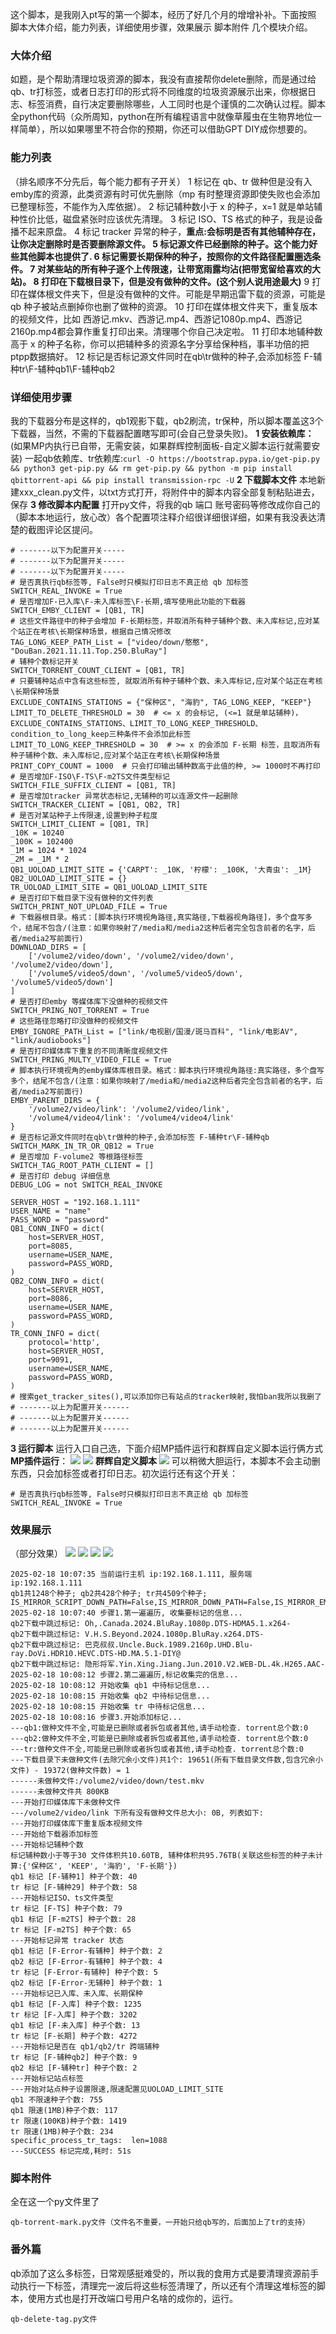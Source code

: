 这个脚本，是我刚入pt写的第一个脚本，经历了好几个月的增增补补。下面按照 脚本大体介绍，能力列表，详细使用步骤，效果展示 脚本附件 几个模块介绍。
### **大体介绍**
如题，是个帮助清理垃圾资源的脚本，我没有直接帮你delete删除，而是通过给qb、tr打标签，或者日志打印的形式将不同维度的垃圾资源展示出来，你根据日志、标签消费，自行决定要删除哪些，人工同时也是个谨慎的二次确认过程。脚本全python代码（众所周知，python在所有编程语言中就像草履虫在生物界地位一样简单），所以如果哪里不符合你的预期，你还可以借助GPT DIY成你想要的。

### **能力列表**
（排名顺序不分先后，每个能力都有子开关）
1 标记在 qb、tr 做种但是没有入emby库的资源，此类资源有时可优先删除（mp 有时整理资源即使失败也会添加已整理标签，不能作为入库依据）。
2 标记辅种数小于 x 的种子，x=1 就是单站辅种性价比低，磁盘紧张时应该优先清理。
3 标记 ISO、TS 格式的种子，我是设备播不起来原盘。
4 标记 tracker 异常的种子，**重点:**会标明是否有其他辅种存在，让你决定删除时是否要删除源文件。
5 标记源文件已经删除的种子。这个能力好些其他脚本也提供了.
6 标记需要长期保种的种子，按照你的文件路径配置圈选条件。
7 对某些站的所有种子逐个上传限速，让带宽雨露均沾(把带宽留给喜欢的大站)。
8 打印在下载根目录下，但是没有做种的文件。**(这个别人说用途最大)**
9 打印在媒体根文件夹下，但是没有做种的文件。可能是早期迅雷下载的资源，可能是 qb 种子被站点删掉你也删了做种的资源。
10 打印在媒体根文件夹下，重复版本的视频文件，比如 西游记.mkv、西游记.mp4、西游记1080p.mp4、西游记2160p.mp4都会算作重复打印出来。清理哪个你自己决定啦。
11 打印本地辅种数高于 x 的种子名称，你可以把辅种多的资源名字分享给保种档，事半功倍的把ptpp数据搞好。
12 标记是否标记源文件同时在qb\tr做种的种子,会添加标签 F-辅种tr\F-辅种qb1\F-辅种qb2

### **详细使用步骤**
我的下载器分布是这样的，qb1观影下载，qb2刷流，tr保种，所以脚本覆盖这3个下载器，当然，不需的下载器配置瞎写即可(会自己登录失败)。
**1 安装依赖库：**(如果MP内执行已自带，无需安装，如果群辉控制面板-自定义脚本运行就需要安装)
一起qb依赖库、tr依赖库:`curl -O https://bootstrap.pypa.io/get-pip.py && python3 get-pip.py && rm get-pip.py && python -m pip install qbittorrent-api && pip install transmission-rpc -U`
**2 下载脚本文件**
本地新建xxx_clean.py文件，以txt方式打开，将附件中的脚本内容全部复制粘贴进去，保存
**3 修改脚本内配置**
打开py文件，将我的qb 端口 账号密码等修改成你自己的（脚本本地运行，放心改）各个配置项注释介绍很详细很详细，如果有我没表达清楚的截图评论区提问。
```
# -------以下为配置开关-----
# -------以下为配置开关-----
# -------以下为配置开关-----
# 是否真执行qb标签等, False时只模拟打印日志不真正给 qb 加标签
SWITCH_REAL_INVOKE = True
# 是否增加F-已入库\F-未入库标签\F-长期,填写使用此功能的下载器
SWITCH_EMBY_CLIENT = [QB1, TR]
# 这些文件路径中的种子会增加 F-长期标签，并取消所有种子辅种个数、未入库标记,应对某个站正在考核\长期保种场景，根据自己情况修改
TAG_LONG_KEEP_PATH_List = ["video/down/憨憨", "DouBan.2021.11.11.Top.250.BluRay"]
# 辅种个数标记开关
SWITCH_TORRENT_COUNT_CLIENT = [QB1, TR]
# 只要辅种站点中含有这些标签, 就取消所有种子辅种个数、未入库标记,应对某个站正在考核\长期保种场景
EXCLUDE_CONTAINS_STATIONS = {"保种区", "海豹", TAG_LONG_KEEP, "KEEP"}
LIMIT_TO_DELETE_THRESHOLD = 30  # <= x 的会标记, (<=1 就是单站辅种)， EXCLUDE_CONTAINS_STATIONS、LIMIT_TO_LONG_KEEP_THRESHOLD、condition_to_long_keep三种条件不会添加此标签
LIMIT_TO_LONG_KEEP_THRESHOLD = 30  # >= x 的会添加 F-长期 标签，且取消所有种子辅种个数、未入库标记,应对某个站正在考核\长期保种场景
PRINT_COPY_COUNT = 1000  # 只会打印输出辅种数高于此值的种, >= 1000时不再打印
# 是否增加F-ISO\F-TS\F-m2TS文件类型标记
SWITCH_FILE_SUFFIX_CLIENT = [QB1, TR]
# 是否增加tracker 异常状态标记,无辅种的可以连源文件一起删除
SWITCH_TRACKER_CLIENT = [QB1, QB2, TR]
# 是否对某站种子上传限速,设置到种子粒度
SWITCH_LIMIT_CLIENT = [QB1, TR]
_10K = 10240
_100K = 102400
_1M = 1024 * 1024
_2M = _1M * 2
QB1_UOLOAD_LIMIT_SITE = {'CARPT': _10K, '柠檬': _100K, '大青虫': _1M}
QB2_UOLOAD_LIMIT_SITE = {}
TR_UOLOAD_LIMIT_SITE = QB1_UOLOAD_LIMIT_SITE
# 是否打印下载目录下没有做种的文件列表
SWITCH_PRINT_NOT_UPLOAD_FILE = True
# 下载器根目录。格式：[脚本执行环境视角路径,真实路径,下载器视角路径]，多个盘写多个，结尾不包含/(注意：如果你映射了/media和/media2这种后者完全包含前者的名字，后者/media2写前面行)
DOWNLOAD_DIRS = [
    ['/volume2/video/down', '/volume2/video/down', '/volume2/video/down'],
    ['/volume5/video5/down', '/volume5/video5/down', '/volume5/video5/down']
]
# 是否打印emby 等媒体库下没做种的视频文件
SWITCH_PRING_NOT_TORRENT = True
# 这些路径忽略打印没做种的视频文件
EMBY_IGNORE_PATH_List = ["link/电视剧/国漫/斑马百科", "link/电影AV", "link/audiobooks"]
# 是否打印媒体库下重复的不同清晰度视频文件
SWITCH_PRING_MULTY_VIDEO_FILE = True
# 脚本执行环境视角的emby媒体库根目录。格式：脚本执行环境视角路径:真实路径，多个盘写多个，结尾不包含/(注意：如果你映射了/media和/media2这种后者完全包含前者的名字，后者/media2写前面行)
EMBY_PARENT_DIRS = {
    '/volume2/video/link': '/volume2/video/link',
    '/volume4/video4/link': '/volume4/video4/link'
}
# 是否标记源文件同时在qb\tr做种的种子,会添加标签 F-辅种tr\F-辅种qb
SWITCH_MARK_IN_TR_OR_QB12 = True
# 是否增加 F-volume2 等根路径标签
SWITCH_TAG_ROOT_PATH_CLIENT = []
# 是否打印 debug 详细信息
DEBUG_LOG = not SWITCH_REAL_INVOKE

SERVER_HOST = "192.168.1.111"
USER_NAME = "name"
PASS_WORD = "password"
QB1_CONN_INFO = dict(
    host=SERVER_HOST,
    port=8085,
    username=USER_NAME,
    password=PASS_WORD,
)
QB2_CONN_INFO = dict(
    host=SERVER_HOST,
    port=8086,
    username=USER_NAME,
    password=PASS_WORD,
)
TR_CONN_INFO = dict(
    protocol='http',
    host=SERVER_HOST,
    port=9091,
    username=USER_NAME,
    password=PASS_WORD,
)
# 搜索get_tracker_sites(),可以添加你已有站点的tracker映射,我怕ban我所以我删了
# -------以上为配置开关------
# -------以上为配置开关------
# -------以上为配置开关------
```
**3 运行脚本**
运行入口自己选，下面介绍MP插件运行和群辉自定义脚本运行俩方式
**MP插件运行**：
![](https://invites.fun/assets/files/2025-02-18/1739846141-630684-image.png)
![](https://invites.fun/assets/files/2025-02-18/1739846129-169151-image.png)
**群辉自定义脚本**
![](https://invites.fun/assets/files/2025-02-18/1739846193-154397-image.png)
可以稍微大胆运行，本脚本不会主动删东西，只会加标签或者打印日志。初次运行还有这个开关：
```
# 是否真执行qb标签等, False时只模拟打印日志不真正给 qb 加标签
SWITCH_REAL_INVOKE = True
```

### **效果展示**
（部分效果）
![](https://invites.fun/assets/files/2025-02-18/1739846295-59813-image.png)
![](https://invites.fun/assets/files/2025-02-18/1739846348-982001-image.png)
![](https://invites.fun/assets/files/2025-02-18/1739846367-913817-image.png)
![](https://invites.fun/assets/files/2025-02-18/1739846434-703597-image.png)
```
2025-02-18 10:07:35 当前运行主机 ip:192.168.1.111, 服务端 ip:192.168.1.111
qb1共1248个种子; qb2共428个种子; tr共4509个种子;
IS_MIRROR_SCRIPT_DOWN_PATH=False,IS_MIRROR_DOWN_PATH=False,IS_MIRROR_EMBY_PATH=False,
2025-02-18 10:07:40 步骤1.第一遍遍历, 收集要标记的信息...
qb2下载中跳过标记: Oh,.Canada.2024.BluRay.1080p.DTS-HDMA5.1.x264-
qb2下载中跳过标记: V.H.S.Beyond.2024.1080p.BluRay.x264.DTS-
qb2下载中跳过标记: 巴克叔叔.Uncle.Buck.1989.2160p.UHD.Blu-ray.DoVi.HDR10.HEVC.DTS-HD.MA.5.1-DIY@
qb2下载中跳过标记: 隐形将军.Yin.Xing.Jiang.Jun.2010.V2.WEB-DL.4k.H265.AAC-
2025-02-18 10:08:12 步骤2.第二遍遍历,标记收集完的信息...
2025-02-18 10:08:12 开始收集 qb1 中待标记信息...
2025-02-18 10:08:15 开始收集 qb2 中待标记信息...
2025-02-18 10:08:15 开始收集 tr 中待标记信息...
2025-02-18 10:08:16 步骤3.开始添加标记...
---qb1:做种文件不全,可能是已删除或者拆包或者其他,请手动检查. torrent总个数:0
---qb2:做种文件不全,可能是已删除或者拆包或者其他,请手动检查. torrent总个数:0
---tr:做种文件不全,可能是已删除或者拆包或者其他,请手动检查. torrent总个数:0
---下载目录下未做种文件(去除冗余小文件)共1个: 19651(所有下载目录文件数,包含冗余小文件) - 19372(做种文件数) = 1
------未做种文件:/volume2/video/down/test.mkv
------未做种文件共 800KB
---开始打印媒体库下未做种文件
---/volume2/video/link 下所有没有做种文件总大小: 0B, 列表如下:
---开始打印媒体库下重复版本视频文件
---开始给下载器添加标签
---开始标记辅种个数
标记辅种数小于等于30 文件体积共10.60TB, 辅种体积共95.76TB(关联这些标签的种子未计算:{'保种区', 'KEEP', '海豹', 'F-长期'})
qb1 标记 [F-辅种1] 种子个数: 40
tr 标记 [F-辅种29] 种子个数: 58
---开始标记ISO、ts文件类型
tr 标记 [F-TS] 种子个数: 79
qb1 标记 [F-m2TS] 种子个数: 28
tr 标记 [F-m2TS] 种子个数: 65
---开始标记异常 tracker 状态
qb1 标记 [F-Error-有辅种] 种子个数: 2
qb2 标记 [F-Error-有辅种] 种子个数: 4
tr 标记 [F-Error-有辅种] 种子个数: 5
qb2 标记 [F-Error-无辅种] 种子个数: 1
---开始标记已入库、未入库、长期保种
qb1 标记 [F-入库] 种子个数: 1235
tr 标记 [F-入库] 种子个数: 3202
qb1 标记 [F-未入库] 种子个数: 13
tr 标记 [F-长期] 种子个数: 4272
---开始标记是否在 qb1/qb2/tr 跨端辅种
tr 标记 [F-辅种qb2] 种子个数: 9
qb2 标记 [F-辅种tr] 种子个数: 2
---开始标记站点标签
---开始对站点种子设置限速,限速配置见UOLOAD_LIMIT_SITE
qb1 不限速种子个数: 755
qb1 限速(1MB)种子个数: 117
tr 限速(100KB)种子个数: 1419
tr 限速(1MB)种子个数: 234
specific_process_tr_tags:  len=1088
---SUCCESS 标记完成,耗时: 51s
```
### **脚本附件** 
全在这一个py文件里了
```
qb-torrent-mark.py文件（文件名不重要，一开始只给qb写的，后面加上了tr的支持）
```
### **番外篇**
qb添加了这么多标签，日常观感挺难受的，所以我的食用方式是要清理资源前手动执行一下标签，清理完一波后将这些标签清理了，所以还有个清理这堆标签的脚本，使用方式也是打开改端口号用户名啥的成你的，运行。
```
qb-delete-tag.py文件
```

